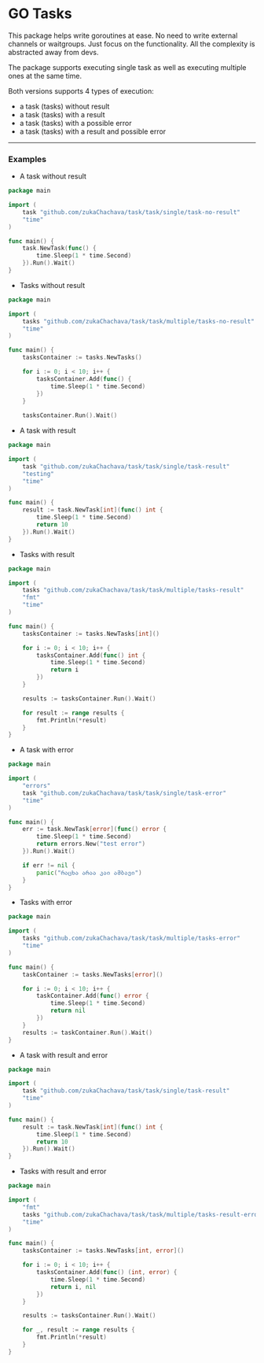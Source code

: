 # GO Tasks

This package helps write goroutines at ease. No need
to write external channels or waitgroups. Just focus
on the functionality. All the complexity is abstracted
away from devs.

The package supports executing single task as well
as executing multiple ones at the same time.

Both versions supports 4 types of execution:

* a task (tasks) without result
* a task (tasks) with a result
* a task (tasks) with a possible error
* a task (tasks) with a result and possible error
---

### Examples

- A task without result
```go
package main

import (
	task "github.com/zukaChachava/task/task/single/task-no-result"
    "time"
)

func main() {
	task.NewTask(func() {
		time.Sleep(1 * time.Second)
	}).Run().Wait()
}

```

- Tasks without result
```go
package main

import (
	tasks "github.com/zukaChachava/task/task/multiple/tasks-no-result"
    "time"
)

func main() {
	tasksContainer := tasks.NewTasks()

	for i := 0; i < 10; i++ {
		tasksContainer.Add(func() {
			time.Sleep(1 * time.Second)
		})
	}
	
	tasksContainer.Run().Wait()
```

- A task with result 
```go
package main

import (
	task "github.com/zukaChachava/task/task/single/task-result"
	"testing"
	"time"
)

func main() {
	result := task.NewTask[int](func() int {
		time.Sleep(1 * time.Second)
		return 10
	}).Run().Wait()
}
```

- Tasks with result
```go
package main

import (
	tasks "github.com/zukaChachava/task/task/multiple/tasks-result"
	"fmt"
	"time"
)

func main() {
	tasksContainer := tasks.NewTasks[int]()

	for i := 0; i < 10; i++ {
		tasksContainer.Add(func() int {
			time.Sleep(1 * time.Second)
			return i
		})
	}

	results := tasksContainer.Run().Wait()

	for result := range results {
		fmt.Println(*result)
	}
}
```

- A task with error
```go
package main

import (
	"errors"
	task "github.com/zukaChachava/task/task/single/task-error"
    "time"
)

func main() {
	err := task.NewTask[error](func() error {
		time.Sleep(1 * time.Second)
		return errors.New("test error")
	}).Run().Wait()

	if err != nil {
		panic("რაცხა არაა კაი ამბავი")
	}
}
```

- Tasks with error
```go
package main

import (
	tasks "github.com/zukaChachava/task/task/multiple/tasks-error"
    "time"
)

func main() {
	taskContainer := tasks.NewTasks[error]()

	for i := 0; i < 10; i++ {
		taskContainer.Add(func() error {
			time.Sleep(1 * time.Second)
			return nil
		})
	}
	results := taskContainer.Run().Wait()
}
```

- A task with result and error
```go
package main

import (
	task "github.com/zukaChachava/task/task/single/task-result"
	"time"
)

func main() {
	result := task.NewTask[int](func() int {
		time.Sleep(1 * time.Second)
		return 10
	}).Run().Wait()
}
```

- Tasks with result and error

```go
package main

import (
	"fmt"
	tasks "github.com/zukaChachava/task/task/multiple/tasks-result-error"
	"time"
)

func main() {
	tasksContainer := tasks.NewTasks[int, error]()

	for i := 0; i < 10; i++ {
		tasksContainer.Add(func() (int, error) {
			time.Sleep(1 * time.Second)
			return i, nil
		})
	}

	results := tasksContainer.Run().Wait()

	for _, result := range results {
		fmt.Println(*result)
	}
}

```
